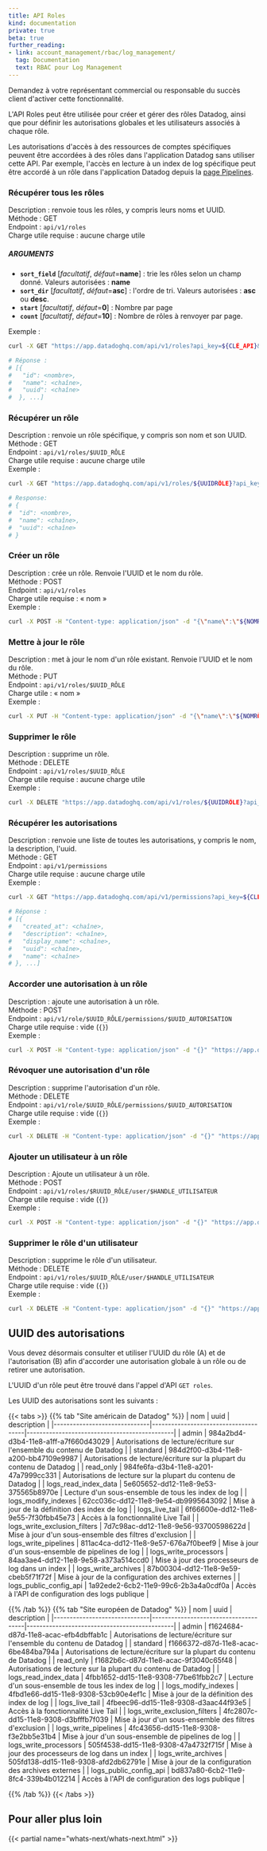 ```yaml
---
title: API Roles
kind: documentation
private: true
beta: true
further_reading:
- link: account_management/rbac/log_management/
  tag: Documentation
  text: RBAC pour Log Management
---
```


<div class="alert alert-warning">
Demandez à votre représentant commercial ou responsable du succès client d'activer cette fonctionnalité.
</div>

L'API Roles peut être utilisée pour créer et gérer des rôles Datadog, ainsi que pour définir les autorisations globales et les utilisateurs associés à chaque rôle.

Les autorisations d'accès à des ressources de comptes spécifiques peuvent être accordées à des rôles dans l'application Datadog sans utiliser cette API. Par exemple, l'accès en lecture à un index de log spécifique peut être accordé à un rôle dans l'application Datadog depuis la [page Pipelines][1]. 

### Récupérer tous les rôles

Description : renvoie tous les rôles, y compris leurs noms et UUID.  
Méthode : GET  
Endpoint : `api/v1/roles`  
Charge utile requise : aucune charge utile

##### ARGUMENTS


* **`sort_field`** [*facultatif*, *défaut*=**name**] :
    trie les rôles selon un champ donné.
    Valeurs autorisées : **name**
* **`sort_dir`** [*facultatif*, *défaut*=**asc**] :
    l'ordre de tri.
    Valeurs autorisées : **asc** ou **desc**.
* **`start`** [*facultatif*, *défaut*=**0**] :
    Nombre par page
* **`count`** [*facultatif*, *défaut*=**10**] :
     Nombre de rôles à renvoyer par page.

Exemple :

```sh
curl -X GET "https://app.datadoghq.com/api/v1/roles?api_key=${CLÉ_API}&application_key=${CLÉ_APP}"

# Réponse :
# [{
#   "id": <nombre>,
#   "name": <chaîne>,
#   "uuid": <chaîne>
#  }, ...]
```

### Récupérer un rôle

Description : renvoie un rôle spécifique, y compris son nom et son UUID.  
Méthode : GET  
Endpoint : `api/v1/roles/$UUID_RÔLE`  
Charge utile requise : aucune charge utile  
Exemple :

```sh
curl -X GET "https://app.datadoghq.com/api/v1/roles/${UUIDRÔLE}?api_key=${CLÉ_API}&application_key=${CLÉ_APP}"

# Response:
# {
#  "id": <nombre>,
#  "name": <chaîne>,
#  "uuid": <chaîne>
# }
```

### Créer un rôle

Description : crée un rôle. Renvoie l'UUID et le nom du rôle.  
Méthode : POST  
Endpoint : `api/v1/roles`  
Charge utile requise : « nom »  
Exemple :

```sh
curl -X POST -H "Content-type: application/json" -d "{\"name\":\"${NOMRÔLE}\"}" "https://app.datadoghq.com/api/v1/roles?api_key=${CLÉ_API}&application_key=${CLÉ_APP}"
```

### Mettre à jour le rôle

Description : met à jour le nom d'un rôle existant. Renvoie l'UUID et le nom du rôle.  
Méthode : PUT  
Endpoint : `api/v1/roles/$UUID_RÔLE`  
Charge utile : « nom »  
Exemple :

```sh
curl -X PUT -H "Content-type: application/json" -d "{\"name\":\"${NOMRÔLE}\"}" "https://app.datadoghq.com/api/v1/roles/${UUIDRÔLE}?api_key=${CLÉ_API}&application_key=${CLÉ_APP}"
```

### Supprimer le rôle

Description : supprime un rôle.  
Méthode : DELETE  
Endpoint : `api/v1/roles/$UUID_RÔLE`  
Charge utile requise : aucune charge utile  
Exemple :

```sh
curl -X DELETE "https://app.datadoghq.com/api/v1/roles/${UUIDRÔLE}?api_key=${CLÉ_API}&application_key=${CLÉ_APP}"
```

### Récupérer les autorisations

Description : renvoie une liste de toutes les autorisations, y compris le nom, la description, l'uuid.  
Méthode : GET  
Endpoint : `api/v1/permissions`  
Charge utile requise : aucune charge utile  
Exemple :

```sh
curl -X GET "https://app.datadoghq.com/api/v1/permissions?api_key=${CLÉ_API}&application_key=${CLÉ_APP}"

# Réponse :
# [{
#   "created_at": <chaîne>,
#   "description": <chaîne>,
#   "display_name": <chaîne>,
#   "uuid": <chaîne>,
#   "name": <chaîne>
# }, ...]
```

### Accorder une autorisation à un rôle

Description : ajoute une autorisation à un rôle.  
Méthode : POST  
Endpoint : `api/v1/role/$UUID_RÔLE/permissions/$UUID_AUTORISATION`  
Charge utile requise : vide (`{}`)  
Exemple :

```sh
curl -X POST -H "Content-type: application/json" -d "{}" "https://app.datadoghq.com/api/v1/role/${UUIDRÔLE}/permissions/${AUTORISATION}?api_key=${CLÉ_API}&application_key=${CLÉ_APP}"
```

### Révoquer une autorisation d'un rôle

Description : supprime l'autorisation d'un rôle.  
Méthode : DELETE  
Endpoint : `api/v1/role/$UUID_RÔLE/permissions/$UUID_AUTORISATION`  
Charge utile requise : vide (`{}`)  
Exemple :

```sh
curl -X DELETE -H "Content-type: application/json" -d "{}" "https://app.datadoghq.com/api/v1/role/${UUIDRÔLE}/permissions/${AUTORISATION}?api_key=${CLÉ_API}&application_key=${CLÉ_APP}"
```

### Ajouter un utilisateur à un rôle

Description : Ajoute un utilisateur à un rôle.  
Méthode : POST  
Endpoint : `api/v1/roles/$RUUID_RÔLE/user/$HANDLE_UTILISATEUR`  
Charge utile requise : vide (`{}`)  
Exemple :

```sh
curl -X POST -H "Content-type: application/json" -d "{}" "https://app.datadoghq.com/api/v1/roles/${UUIDRÔLE}/user/${UTILISATEUR}?api_key=${CLÉ_API}&application_key=${CLÉ_APP}"
```

### Supprimer le rôle d'un utilisateur

Description : supprime le rôle d'un utilisateur.  
Méthode : DELETE  
Endpoint : `api/v1/roles/$UUID_RÔLE/user/$HANDLE_UTILISATEUR`  
Charge utile requise : vide (`{}`)  
Exemple :

```sh
curl -X DELETE -H "Content-type: application/json" -d "{}" "https://app.datadoghq.com/api/v1/roles/${UUIDRÔLE}/user/${UTILISATEUR}?api_key=${CLÉ_API}&application_key=${CLÉ_APP}"
```

## UUID des autorisations

Vous devez désormais consulter et utiliser l'UUID du rôle (A) et de l'autorisation (B) afin d'accorder une autorisation globale à un rôle ou de retirer une autorisation.

L'UUID d'un rôle peut être trouvé dans l'appel d'API `GET roles`.

Les UUID des autorisations sont les suivants :

{{< tabs >}}
{{% tab "Site américain de Datadog" %}}
|             nom             |                 uuid                 |                 description                  |
|------------------------------|--------------------------------------|----------------------------------------------|
| admin                        | 984a2bd4-d3b4-11e8-a1ff-a7f660d43029 | Autorisations de lecture/écriture sur l'ensemble du contenu de Datadog  |
| standard                     | 984d2f00-d3b4-11e8-a200-bb47109e9987 | Autorisations de lecture/écriture sur la plupart du contenu de Datadog |
| read_only                    | 984fe6fa-d3b4-11e8-a201-47a7999cc331 | Autorisations de lecture sur la plupart du contenu de Datadog           |
| logs_read_index_data         | 5e605652-dd12-11e8-9e53-375565b8970e | Lecture d'un sous-ensemble de tous les index de log             |
| logs_modify_indexes          | 62cc036c-dd12-11e8-9e54-db9995643092 | Mise à jour de la définition des index de log         |
| logs_live_tail               | 6f66600e-dd12-11e8-9e55-7f30fbb45e73 | Accès à la fonctionnalité Live Tail                 |
| logs_write_exclusion_filters | 7d7c98ac-dd12-11e8-9e56-93700598622d | Mise à jour d'un sous-ensemble des filtres d'exclusion     |
| logs_write_pipelines         | 811ac4ca-dd12-11e8-9e57-676a7f0beef9 | Mise à jour d'un sous-ensemble de pipelines de log         |
| logs_write_processors        | 84aa3ae4-dd12-11e8-9e58-a373a514ccd0 | Mise à jour des processeurs de log dans un index        |
| logs_write_archives          | 87b00304-dd12-11e8-9e59-cbeb5f71f72f | Mise à jour de la configuration des archives externes   |
| logs_public_config_api       | 1a92ede2-6cb2-11e9-99c6-2b3a4a0cdf0a | Accès à l'API de configuration des logs publique      |

{{% /tab %}}
{{% tab "Site européen de Datadog" %}}
|             nom             |                 uuid                 |                 description                  |
|------------------------------|--------------------------------------|----------------------------------------------|
| admin                        | f1624684-d87d-11e8-acac-efb4dbffab1c | Autorisations de lecture/écriture sur l'ensemble du contenu de Datadog  |
| standard                     | f1666372-d87d-11e8-acac-6be484ba794a | Autorisations de lecture/écriture sur la plupart du contenu de Datadog |
| read_only                    | f1682b6c-d87d-11e8-acac-9f3040c65f48 | Autorisations de lecture sur la plupart du contenu de Datadog           |
| logs_read_index_data         | 4fbb1652-dd15-11e8-9308-77be61fbb2c7 | Lecture d'un sous-ensemble de tous les index de log             |
| logs_modify_indexes          | 4fbd1e66-dd15-11e8-9308-53cb90e4ef1c | Mise à jour de la définition des index de log         |
| logs_live_tail               | 4fbeec96-dd15-11e8-9308-d3aac44f93e5 | Accès à la fonctionnalité Live Tail                 |
| logs_write_exclusion_filters | 4fc2807c-dd15-11e8-9308-d3bfffb7f039 | Mise à jour d'un sous-ensemble des filtres d'exclusion     |
| logs_write_pipelines         | 4fc43656-dd15-11e8-9308-f3e2bb5e31b4 | Mise à jour d'un sous-ensemble de pipelines de log         |
| logs_write_processors        | 505f4538-dd15-11e8-9308-47a4732f715f | Mise à jour des processeurs de log dans un index        |
| logs_write_archives          | 505fd138-dd15-11e8-9308-afd2db62791e | Mise à jour de la configuration des archives externes   |
| logs_public_config_api       | bd837a80-6cb2-11e9-8fc4-339b4b012214 | Accès à l'API de configuration des logs publique      |

{{% /tab %}}
{{< /tabs >}}

## Pour aller plus loin

{{< partial name="whats-next/whats-next.html" >}}

[1]: https://app.datadoghq.com/logs/pipelines
